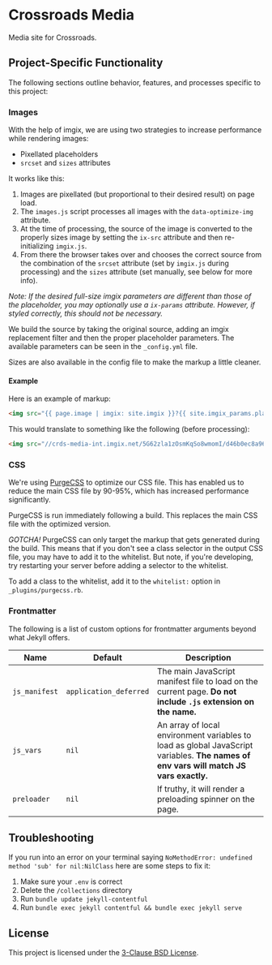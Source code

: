 Crossroads Media
==========

Media site for Crossroads.

Project-Specific Functionality
----------

The following sections outline behavior, features, and processes specific to this project:

### Images

With the help of imgix, we are using two strategies to increase performance while rendering images:

- Pixellated placeholders
- `srcset` and `sizes` attributes

It works like this:

1. Images are pixellated (but proportional to their desired result) on page load.
2. The `images.js` script processes all images with the `data-optimize-img` attribute.
3. At the time of processing, the source of the image is converted to the properly sizes image by setting the `ix-src` attribute and then re-initializing `imgix.js`.
4. From there the browser takes over and chooses the correct source from the combination of the `srcset` attribute (set by `imgix.js` during processing) and the `sizes` attribute (set manually, see below for more info).

_Note: If the desired full-size imgix parameters are different than those of the placeholder, you may optionally use a `ix-params` attribute. However, if styled correctly, this should not be necessary._

We build the source by taking the original source, adding an imgix replacement filter and then the proper placeholder parameters. The available parameters can be seen in the `_config.yml` file.

Sizes are also available in the config file to make the markup a little cleaner.

#### Example

Here is an example of markup:

```html
<img src="{{ page.image | imgix: site.imgix }}?{{ site.imgix_params.placeholder }}" sizes="{{ site.image_sizes.full_width }}" data-optimize-img>
```

This would translate to something like the following (before processing):

```html
<img src="//crds-media-int.imgix.net/5G62zla1zOsmKqSo8wmomI/d46b0ec8a96339c72f25b56b7c2dd99b/isle-of-skye.jpg?auto=format,compress&w=10" sizes="100vw" data-optimize-img>
```

### CSS

We're using [PurgeCSS](https://www.purgecss.com/) to optimize our CSS file. This has enabled us to reduce the main CSS file by 90-95%, which has increased performance significantly.

PurgeCSS is run immediately following a build. This replaces the main CSS file with the optimized version.

_GOTCHA!_ PurgeCSS can only target the markup that gets generated during the build. This means that if you don't see a class selector in the output CSS file, you may have to add it to the whitelist. But note, if you're developing, try restarting your server before adding a selector to the whitelist.

To add a class to the whitelist, add it to the `whitelist:` option in `_plugins/purgecss.rb`.

### Frontmatter

The following is a list of custom options for frontmatter arguments beyond what Jekyll offers.

| Name | Default | Description |
| ---- | ---- | ---- |
| `js_manifest` | `application_deferred` | The main JavaScript manifest file to load on the current page. **Do not include `.js` extension on the name.** |
| `js_vars` | `nil` | An array of local environment variables to load as global JavaScript variables. **The names of env vars will match JS vars exactly.** |
| `preloader` | `nil` | If truthy, it will render a preloading spinner on the page. |

Troubleshooting
----------

If you run into an error on your terminal saying `NoMethodError: undefined method 'sub' for nil:NilClass` here are some steps to fix it:

1. Make sure your `.env` is correct
2. Delete the `/collections` directory
3. Run `bundle update jekyll-contentful`
4. Run `bundle exec jekyll contentful && bundle exec jekyll serve`

License
----------

This project is licensed under the [3-Clause BSD License](https://opensource.org/licenses/BSD-3-Clause).
